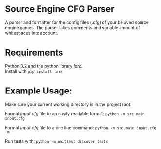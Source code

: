 # Source Engine CFG Parser
A parser and formatter for the config files (.cfg) of your beloved source engine games. The parser takes comments and variable amount of whitespaces into account.

# Requirements
Python 3.2 and the python library *lark*.\
Install with `pip install lark`

# Example Usage:
Make sure your current working directory is in the project root.

Format *input.cfg* file to an easily readable format:
`python -m src.main input.cfg`

Format *input.cfg* file to a one line command:
`python -m src.main input.cfg -m`

Run tests with:
`python -m unittest discover tests`